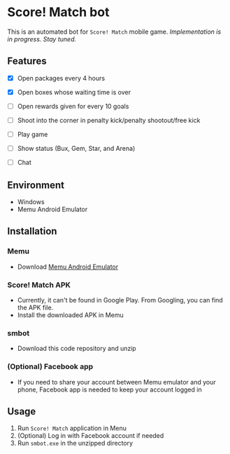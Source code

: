 # Score! Match bot
This is an automated bot for `Score! Match` mobile game. *Implementation is in progress. Stay tuned.*

## Features
- [X] Open packages every 4 hours
- [X] Open boxes whose waiting time is over
- [ ] Open rewards given for every 10 goals
- [ ] Shoot into the corner in penalty kick/penalty shootout/free kick
- [ ] Play game
- [ ] Show status (Bux, Gem, Star, and Arena)
- [ ] Chat


## Environment
- Windows
- Memu Android Emulator

## Installation
### Memu
- Download [Memu Android Emulator](https://www.memuplay.com/) 
### Score! Match APK
- Currently, it can't be found in Google Play. From Googling, you can find the APK file.
- Install the downloaded APK in Memu
### smbot
- Download this code repository and unzip
### (Optional) Facebook app
- If you need to share your account between Memu emulator and your phone, Facebook app is needed to keep your account logged in

## Usage
1. Run `Score! Match` application in Menu
2. (Optional) Log in with Facebook account if needed
3. Run `smbot.exe` in the unzipped directory
